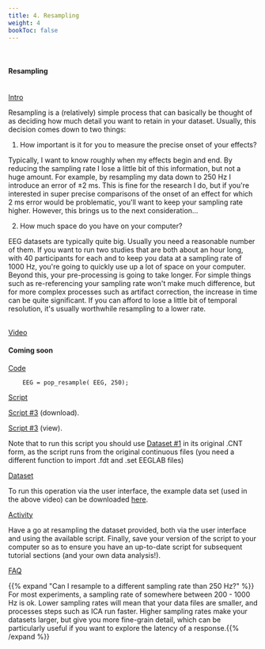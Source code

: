 ```yaml
---
title: 4. Resampling
weight: 4
bookToc: false
---
```

<br>

#### Resampling

<br>
<u> Intro</u>

Resampling is a (relatively) simple process that can basically be thought of as deciding how much detail you want to retain in your dataset. Usually, this decision comes down to two things:

1. How important is it for you to measure the precise onset of your effects? 

Typically, I want to know roughly when my effects begin and end. By reducing the sampling rate I lose a little bit of this information, but not a huge amount. For example, by resampling my data down to 250 Hz I introduce an error of ±2 ms. This is fine for the research I do, but if you're interested in super precise comparisons of the onset of an effect for which 2 ms error would be problematic, you'll want to keep your sampling rate higher. However, this brings us to the next consideration...

2. How much space do you have on your computer?

EEG datasets are typically quite big. Usually you need a reasonable number of them. If you want to run two studies that are both about an hour long, with 40 participants for each and to keep you data at a sampling rate of 1000 Hz, you're going to quickly use up a lot of space on your computer. Beyond this, your pre-processing is going to take longer. For simple things such as re-referencing your sampling rate won't make much difference, but for more complex processes such as artifact correction, the increase in time can be quite significant. If you can afford to lose a little bit of temporal resolution, it's usually worthwhile resampling to a lower rate.

<br>
<u> Video</u>


#### Coming soon


<u> Code</u>

        EEG = pop_resample( EEG, 250);

<u> Script</u>

 [Script #3](/erp/files/script_3.zip) (download).

 [Script #3](/erp/files/script_3.m) (view).

 Note that to run this script you should use [Dataset #1](https://drive.google.com/file/d/1PrkYNwCbJSERRryMGRtxWLM2BZLa4OmU/view?usp=share_link) in its original .CNT form, as the script runs from the original continuous files (you need a different function to import .fdt and .set EEGLAB files)

<u> Dataset</u>

To run this operation via the user interface, the example data set (used in the above video) can be downloaded [here](https://drive.google.com/drive/folders/12fPqAJYsl4XoN1c-n1Sb5V52S29NwHWE?usp=share_link).

<u> Activity</u>

Have a go at resampling the dataset provided, both via the user interface and using the available script. Finally, save your version of the script to your computer so as to ensure you have an up-to-date script for subsequent tutorial sections (and your own data analysis!).

<u>FAQ</u>

{{% expand "Can I resample to a different sampling rate than 250 Hz?" %}}
For most experiments, a sampling rate of somewhere between 200 - 1000 Hz is ok. Lower sampling rates will mean that your data files are smaller, and processes steps such as ICA run faster. Higher sampling rates make your datasets larger, but give you more fine-grain detail, which can be particularly useful if you want to explore the latency of a response.{{% /expand %}}